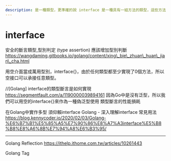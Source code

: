 ```yaml
---
description: 是一種類型，更準確的說 interface 是一種具有一組方法的類型，這些方法定義了 interface 的行為。
---
```


# interface

安全的斷言類型,型別判定 (type assertion) 應該增加型別判斷 https://wangdaming.gitbooks.io/golang/content/xing\_bie\_zhuan\_huan\_jian\_cha.html

用空介面當成萬用型別，interface{}，由於任何類型都至少實現了0個方法，所以空接口可以承接任意類型。

//\[Golang] interface的類型斷言是如何實現 https://segmentfault.com/a/1190000039894161 因為Go中是沒有泛型，所以我們可以用空的interface{}來作為一種偽泛型使用 類型斷言的性能損耗

在Golang中實作多型 須仰賴interface Golang - 深入理解interface 常見用法 https://blog.kennycoder.io/2020/02/03/Golang-%E6%B7%B1%E5%85%A5%E7%90%86%E8%A7%A3interface%E5%B8%B8%E8%A6%8B%E7%94%A8%E6%B3%95/

***

Golang Reflection https://ithelp.ithome.com.tw/articles/10261443

Golang Tag
